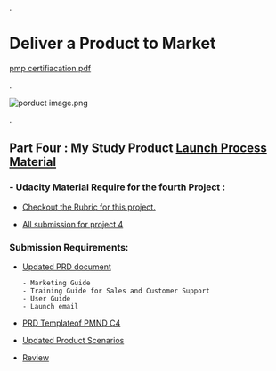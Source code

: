
.


# Deliver a Product to Market





 [pmp certifiacation.pdf](https://udacity-reviews-uploads.s3.us-west-2.amazonaws.com/_attachments/399095/1594346870/pmp_certifiacation.pdf)
 
 
 
 
 .
 
 
 
 
![porduct image.png](https://udacity-reviews-uploads.s3.us-west-2.amazonaws.com/_attachments/399095/1598419833/porduct_image.png)
 
 
 
 
 .
 
 
 ## Part Four  : My Study Product [Launch Process Material](https://docs.google.com/document/d/1qmRqK8v_zI9LF__CWHOEkOBrLetQEXfmDnXGJ_QZRhk/edit)


 ### - Udacity Material Require for the fourth  Project :  
 
  
 - [Checkout the Rubric for this project.](https://review.udacity.com/#!/rubrics/2775/view)
 
  - [All submission for project 4](https://docs.google.com/document/d/1icIgdolhC6og0YscLPIzhOLLaOPe9FnXMGHkuO33jUk/edit)
  
  
   ###  Submission Requirements:
        
  - [Updated PRD document](https://docs.google.com/document/d/1icIgdolhC6og0YscLPIzhOLLaOPe9FnXMGHkuO33jUk/edit#)
  
  
        - Marketing Guide
        - Training Guide for Sales and Customer Support
        - User Guide
        - Launch email


 - [  PRD Templateof PMND C4 ](https://docs.google.com/document/d/1hanlop8zS2zBXSYQqIv-w4fyeCbjoum0nqMYZtK2FX4/edit)
 
 - [Updated Product Scenarios](https://docs.google.com/document/d/1q_XITqc6zXNqYwZ05N6JCZG-iLW-qjhB8l03CDlzEY0/edit#heading=h.hie7wk2gj14u)


 - [Review](https://review.udacity.com/?utm_campaign=ret_000_auto_ndxxx_submission-reviewed&utm_source=blueshift&utm_medium=email&utm_content=reviewsapp-submission-reviewed&bsft_clkid=2d061402-06ae-4a74-9a7a-641f4b92813a&bsft_uid=00de2879-837f-441d-951a-23c93505cbff&bsft_mid=f934cad7-6434-4357-bb75-3b5b9f1ba108&bsft_eid=6f154690-7543-4582-9be7-e397af208dbd&bsft_txnid=383bae57-dde4-4c06-8430-763b888f470f&bsft_mime_type=html&bsft_ek=2020-03-07T02%3A34%3A24Z#!/reviews/2130079)

